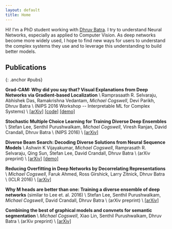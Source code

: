 ```yaml
---
layout: default
title: Home
---
```


Hi! I'm a PhD student working with [Dhruv Batra](https://filebox.ece.vt.edu/~dbatra/).
I try to understand Neural Networks, especially as applied to Computer Vision.
As deep networks become more widely used, I hope to find new ways for users
to understand the complex systems they use and to leverage this understanding
to build better models.


Publications
---
{: .anchor #pubs}

__Grad-CAM: Why did you say that? Visual Explanations from Deep Networks via Gradient-based Localization__ \\
Ramprasaath R. Selvaraju, Abhishek Das, Ramakrishna Vedantam, _Michael Cogswell_, Devi Parikh, Dhruv Batra \\
(NIPS 2016 Workshop -- Interpretable ML for Complex Systems) \\
[[arXiv]](https://arxiv.org/abs/1610.02391)
[[code]](https://github.com/Cloud-CV/Grad-CAM)
[[demo]](http://gradcam.cloudcv.org/)


__Stochastic Multiple Choice Learning for Training Diverse Deep Ensembles__ \\
Stefan Lee, Senthil Purushwalkam, _Michael Cogswell_, Viresh Ranjan, David Crandall, Dhruv Batra \\
(NIPS 2016) \\
[[arXiv]](https://arxiv.org/abs/1606.07839)


__Diverse Beam Search: Decoding Diverse Solutions from Neural Sequence Models__ \\
Ashwin K Vijayakumar, _Michael Cogswell_, Ramprasath R. Selvaraju, Qing Sun, Stefan Lee, David Crandall, Dhruv Batra \\
(arXiv preprint) \\
[[arXiv]](https://arxiv.org/abs/1610.02424)
[[demo]](http://dbs.cloudcv.org/)


__Reducing Overfitting in Deep Networks by Decorrelating Representations__ \\
_Michael Cogswell_, Faruk Ahmed, Ross Girshick, Larry Zitnick, Dhruv Batra \\
(ICLR 2016) \\
[[arXiv]](https://arxiv.org/abs/1511.06068)


__Why M heads are better than one: Training a diverse ensemble of deep networks__ (similar to Lee et. al. 2016) \\
Stefan Lee, Senthil Purushwalkam, _Michael Cogswell_, David Crandall, Dhruv Batra \\
(arXiv preprint) \\
[[arXiv]](https://arxiv.org/abs/1511.06314)


__Combining the best of graphical models and convnets for semantic segmentation__ \\
_Michael Cogswell_, Xiao Lin, Senthil Purushwalkam, Dhruv Batra \\
(arXiv preprint) \\
[[arXiv]](https://arxiv.org/abs/1412.4313)

